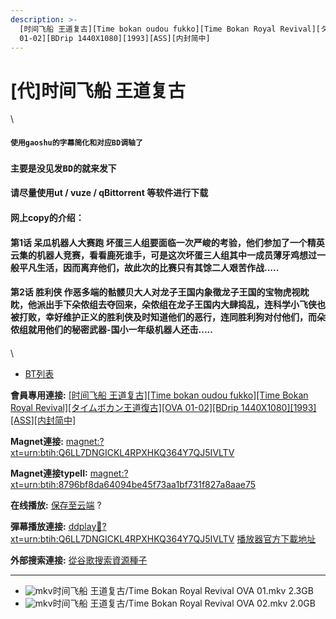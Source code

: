 ```yaml
---
description: >-
  [时间飞船 王道复古][Time bokan oudou fukko][Time Bokan Royal Revival][タイムボカン王道復古][OVA
  01-02][BDrip 1440X1080][1993][ASS][内封简中]
---
```


# \[代]时间飞船 王道复古

\


#### `使用gaoshu的字幕简化和对应BD调轴了`

####

### `主要是没见发BD的就来发下`

#### &#x20;

#### **请尽量使用ut / vuze / qBittorrent 等软件进行下载**

#### &#x20;

#### 网上copy的介绍：

#### 第1话 呆瓜机器人大赛跑 坏蛋三人组要面临一次严峻的考验，他们参加了一个精英云集的机器人竞赛，看看鹿死谁手，可是这次坏蛋三人组其中一成员薄牙鸡想过一般平凡生活，因而离弃他们，故此次的比赛只有其馀二人艰苦作战.....

#### &#x20;第2话 胜利侠 作恶多端的骷髅贝大人对龙子王国内象徵龙子王国的宝物虎视眈眈，他派出手下朵侬组去夺回来，朵侬组在龙子王国内大肆捣乱，连科学小飞侠也被打败，幸好维护正义的胜利侠及时知道他们的恶行，连同胜利狗对付他们，而朵侬组就用他们的秘密武器-国小一年级机器人还击.....

#### &#x20;

\


* [BT列表](https://share.dmhy.org/topics/view/517169_Time_bokan_oudou_fukko_Time_Bokan_Royal_Revival_OVA_01-02_BDrip_1440X1080_1993_ASS.html#tabs-1)

**會員專用連接:** [\[时间飞船 王道复古\]\[Time bokan oudou fukko\]\[Time Bokan Royal Revival\]\[タイムボカン王道復古\]\[OVA 01-02\]\[BDrip 1440X1080\]\[1993\]\[ASS\]\[内封简中\]](https://dl.dmhy.org/2019/05/19/8796bf8da64094be45f73aa1bf731f827a8aae75.torrent)

**Magnet連接:** [magnet:?xt=urn:btih:Q6LL7DNGICKL4RPXHKQ364Y7QJ5IVLTV](https://magnet/?xt=urn:btih:Q6LL7DNGICKL4RPXHKQ364Y7QJ5IVLTV\&dn=\&tr=http%3A%2F%2F104.238.198.186%3A8000%2Fannounce\&tr=udp%3A%2F%2F104.238.198.186%3A8000%2Fannounce\&tr=http%3A%2F%2Ftracker.openbittorrent.com%3A80%2Fannounce\&tr=udp%3A%2F%2Ftracker3.itzmx.com%3A6961%2Fannounce\&tr=http%3A%2F%2Ftracker4.itzmx.com%3A2710%2Fannounce\&tr=http%3A%2F%2Ftracker.publicbt.com%3A80%2Fannounce\&tr=http%3A%2F%2Ftracker.prq.to%2Fannounce\&tr=http%3A%2F%2Fopen.acgtracker.com%3A1096%2Fannounce\&tr=https%3A%2F%2Ft-115.rhcloud.com%2Fonly_for_ylbud\&tr=http%3A%2F%2Fbtfile.sdo.com%3A6961%2Fannounce\&tr=http%3A%2F%2Fexodus.desync.com%3A6969%2Fannounce\&tr=http%3A%2F%2Fshare.dmhy.me%2Fannonuce\&tr=http%3A%2F%2Ftracker.kisssub.org%3A2015%2Fannounce\&tr=http%3A%2F%2Fnyaa.tracker.wf%3A7777%2Fannounce\&tr=http%3A%2F%2Fwww.acgsou.com%3A2710%2Fannounce\&tr=http%3A%2F%2Ftracker.acgsou.com%3A2710%2Fannounce)

**Magnet連接typeII:** [magnet:?xt=urn:btih:8796bf8da64094be45f73aa1bf731f827a8aae75](https://magnet/?xt=urn:btih:8796bf8da64094be45f73aa1bf731f827a8aae75)

**在线播放:** [保存至云端](https://mypikpak.com/drive/url-checker?url=magnet:?xt=urn:btih:8796bf8da64094be45f73aa1bf731f827a8aae75) ?

**彈幕播放連接:** [ddplay:magnet:?xt=urn:btih:Q6LL7DNGICKL4RPXHKQ364Y7QJ5IVLTV](ddplay:magnet:?xt=urn:btih:Q6LL7DNGICKL4RPXHKQ364Y7QJ5IVLTV\&dn=\&tr=http%3A%2F%2F104.238.198.186%3A8000%2Fannounce\&tr=udp%3A%2F%2F104.238.198.186%3A8000%2Fannounce\&tr=http%3A%2F%2Ftracker.openbittorrent.com%3A80%2Fannounce\&tr=udp%3A%2F%2Ftracker3.itzmx.com%3A6961%2Fannounce\&tr=http%3A%2F%2Ftracker4.itzmx.com%3A2710%2Fannounce\&tr=http%3A%2F%2Ftracker.publicbt.com%3A80%2Fannounce\&tr=http%3A%2F%2Ftracker.prq.to%2Fannounce\&tr=http%3A%2F%2Fopen.acgtracker.com%3A1096%2Fannounce\&tr=https%3A%2F%2Ft-115.rhcloud.com%2Fonly_for_ylbud\&tr=http%3A%2F%2Fbtfile.sdo.com%3A6961%2Fannounce\&tr=http%3A%2F%2Fexodus.desync.com%3A6969%2Fannounce\&tr=http%3A%2F%2Fshare.dmhy.me%2Fannonuce\&tr=http%3A%2F%2Ftracker.kisssub.org%3A2015%2Fannounce\&tr=http%3A%2F%2Fnyaa.tracker.wf%3A7777%2Fannounce\&tr=http%3A%2F%2Fwww.acgsou.com%3A2710%2Fannounce\&tr=http%3A%2F%2Ftracker.acgsou.com%3A2710%2Fannounce) [播放器官方下載地址](http://www.dandanplay.com/?from=dmhy)

**外部搜索連接:** [從谷歌搜索資源種子](https://www.google.com/search?oe=utf-8\&q=8796bf8da64094be45f73aa1bf731f827a8aae75)

***

* ![mkv](https://share.dmhy.org/images/icon/mkv.gif)时间飞船 王道复古/Time Bokan Royal Revival OVA 01.mkv 2.3GB
* ![mkv](https://share.dmhy.org/images/icon/mkv.gif)时间飞船 王道复古/Time Bokan Royal Revival OVA 02.mkv 2.0GB
